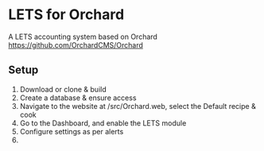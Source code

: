 # LETS for Orchard

A LETS accounting system based on Orchard https://github.com/OrchardCMS/Orchard

## Setup
1. Download or clone & build
2. Create a database & ensure access
3. Navigate to the website at /src/Orchard.web, select the Default recipe & cook
4. Go to the Dashboard, and enable the LETS module
5. Configure settings as per alerts
6. 
